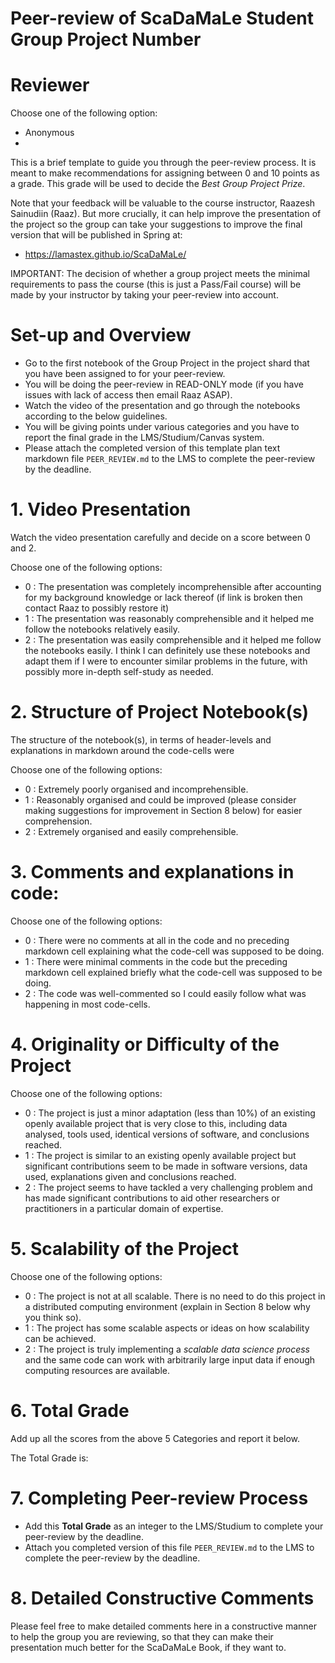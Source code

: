 # Peer-review of ScaDaMaLe Student Group Project Number <XY>

# Reviewer

Choose one of the following option: 

- Anonymous 
- <Fill-in-your-FirstName> <Fill-in-your-LastName>

This is a brief template to guide you through the peer-review process.
It is meant to make recommendations for assigning between 0 and 10 points as a grade.
This grade will be used to decide the *Best Group Project Prize*.

Note that your feedback will be valuable to the course instructor, Raazesh Sainudiin (Raaz).
But more crucially, it can help improve the presentation of the project so the group can take your suggestions to improve the final version that will be published in Spring at:

- https://lamastex.github.io/ScaDaMaLe/

IMPORTANT: The decision of whether a group project meets the minimal requirements to pass the course (this is just a Pass/Fail course) will be made by your instructor by taking your peer-review into account.

# Set-up and Overview

- Go to the first notebook of the Group Project in the project shard that you have been assigned to for your peer-review.
- You will be doing the peer-review in READ-ONLY mode (if you have issues with lack of access then email Raaz ASAP).
- Watch the video of the presentation and go through the notebooks according to the below guidelines.
- You will be giving points under various categories and you have to report the final grade in the LMS/Studium/Canvas system.
- Please attach the completed version of this template plan text markdown file `PEER_REVIEW.md` to the LMS to complete the peer-review by the deadline.

# 1. Video Presentation

Watch the video presentation carefully and decide on a score between 0 and 2.

Choose one of the following options:

- 0 : The presentation was completely incomprehensible after accounting for my background knowledge or lack thereof (if link is broken then contact Raaz to possibly restore it)
- 1 : The presentation was reasonably comprehensible and it helped me follow the notebooks relatively easily.
- 2 : The presentation was easily comprehensible and it helped me follow the notebooks easily. I think I can definitely use these notebooks and adapt them if I were to encounter similar problems in the future, with possibly more in-depth self-study as needed.

# 2. Structure of Project Notebook(s)

The structure of the notebook(s), in terms of header-levels and explanations in markdown around the code-cells were  

Choose one of the following options:

- 0 : Extremely poorly organised and incomprehensible.
- 1 : Reasonably organised and could be improved (please consider making suggestions for improvement in Section 8 below) for easier comprehension.
- 2 : Extremely organised and easily comprehensible.

# 3. Comments and explanations in code:

Choose one of the following options:

- 0 : There were no comments at all in the code and no preceding markdown cell explaining what the code-cell was supposed to be doing. 
- 1 : There were minimal comments in the code but the preceding markdown cell explained briefly what the code-cell was supposed to be doing.
- 2 : The code was well-commented so I could easily follow what was happening in most code-cells.

# 4. Originality or Difficulty of the Project

Choose one of the following options:

- 0 : The project is just a minor adaptation (less than 10%) of an existing openly available project that is very close to this, including data analysed, tools used, identical versions of software, and conclusions reached.
- 1 : The project is similar to an existing openly available project but significant contributions seem to be made in software versions, data used, explanations given and conclusions reached.
- 2 : The project seems to have tackled a very challenging problem and has made significant contributions to aid other researchers or practitioners in a particular domain of expertise.

# 5. Scalability of the Project

Choose one of the following options:

- 0 : The project is not at all scalable. There is no need to do this project in a distributed computing environment (explain in Section 8 below why you think so).  
- 1 : The project has some scalable aspects or ideas on how scalability can be achieved. 
- 2 : The project is truly implementing a *scalable data science process* and the same code can work with arbitrarily large input data if enough computing resources are available.

# 6. Total Grade

Add up all the scores from the above 5 Categories and report it below.

The Total Grade is: <TOTAL-Score-between-0-And-10>

# 7. Completing Peer-review Process

- Add this **Total Grade** as an integer to the LMS/Studium to complete your peer-review by the deadline.
- Attach you completed version of this file `PEER_REVIEW.md` to the LMS to complete the peer-review by the deadline.

# 8. Detailed Constructive Comments

Please feel free to make detailed comments here in a constructive manner to help the group you are reviewing, so that they can make their presentation much better for the ScaDaMaLe Book, if they want to.




